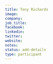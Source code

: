 ```yaml
---
title: Tony Richards	
image:
company:
job_title:
facebook:
linkedin:
twitter:
website:
notes:
status: add-details
type: participant
---
```


<!-- put more details about participant here -->